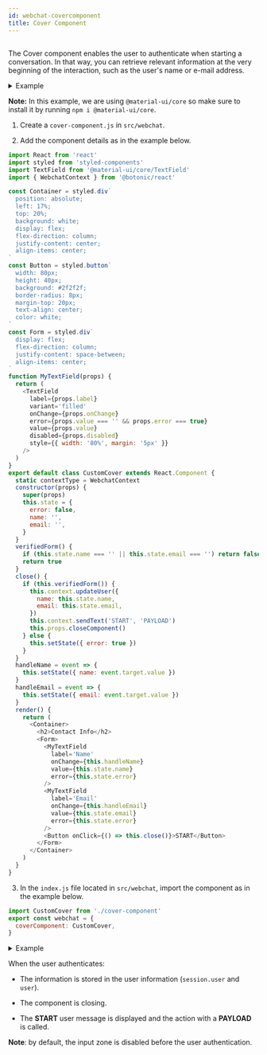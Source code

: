 ```yaml
---
id: webchat-covercomponent
title: Cover Component
---
```


## 

The Cover component enables the user to authenticate when starting a conversation. In that way, you can retrieve relevant information at the very beginning of the interaction, such as the user's name or e-mail address.

<details>
<summary>Example</summary>

![](https://botonic-doc-static.netlify.com/images/webchat/covercomponent.png)

</details>

**Note:** In this example, we are using `@material-ui/core` so make sure to install it by running `npm i @material-ui/core`.

1. Create a `cover-component.js` in `src/webchat`.

2. Add the component details as in the example below.

```javascript
import React from 'react'
import styled from 'styled-components'
import TextField from '@material-ui/core/TextField'
import { WebchatContext } from '@botonic/react'

const Container = styled.div`
  position: absolute;
  left: 17%;
  top: 20%;
  background: white;
  display: flex;
  flex-direction: column;
  justify-content: center;
  align-items: center;
`
const Button = styled.button`
  width: 80px;
  height: 40px;
  background: #2f2f2f;
  border-radius: 8px;
  margin-top: 20px;
  text-align: center;
  color: white;
`
const Form = styled.div`
  display: flex;
  flex-direction: column;
  justify-content: space-between;
  align-items: center;
`
function MyTextField(props) {
  return (
    <TextField
      label={props.label}
      variant='filled'
      onChange={props.onChange}
      error={props.value === '' && props.error === true}
      value={props.value}
      disabled={props.disabled}
      style={{ width: '80%', margin: '5px' }}
    />
  )
}
export default class CustomCover extends React.Component {
  static contextType = WebchatContext
  constructor(props) {
    super(props)
    this.state = {
      error: false,
      name: '',
      email: '',
    }
  }
  verifiedForm() {
    if (this.state.name === '' || this.state.email === '') return false
    return true
  }
  close() {
    if (this.verifiedForm()) {
      this.context.updateUser({
        name: this.state.name,
        email: this.state.email,
      })
      this.context.sendText('START', 'PAYLOAD')
      this.props.closeComponent()
    } else {
      this.setState({ error: true })
    }
  }
  handleName = event => {
    this.setState({ name: event.target.value })
  }
  handleEmail = event => {
    this.setState({ email: event.target.value })
  }
  render() {
    return (
      <Container>
        <h2>Contact Info</h2>
        <Form>
          <MyTextField
            label='Name'
            onChange={this.handleName}
            value={this.state.name}
            error={this.state.error}
          />
          <MyTextField
            label='Email'
            onChange={this.handleEmail}
            value={this.state.email}
            error={this.state.error}
          />
          <Button onClick={() => this.close()}>START</Button>
        </Form>
      </Container>
    )
  }
}
```

3. In the `index.js` file located in `src/webchat`, import the component as in the example below.

```javascript webchat = {
import CustomCover from './cover-component'
export const webchat = {
  coverComponent: CustomCover,
}
```

<details>
<summary>Example</summary>

![](https://botonic-doc-static.netlify.com/images/webchat/covercomponent2.png)

</details>

When the user authenticates:

- The information is stored in the user information (`session.user` and `user`).

- The component is closing.

- The **START** user message is displayed and the action with a **PAYLOAD** is called.

**Note**: by default, the input zone is disabled before the user authentication.
